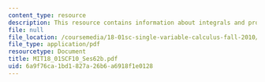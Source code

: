 ```yaml
---
content_type: resource
description: This resource contains information about integrals and probability.
file: null
file_location: /coursemedia/18-01sc-single-variable-calculus-fall-2010/6a9f76ca1bd1827a26b6a6918f1e0128_MIT18_01SCF10_Ses62b.pdf
file_type: application/pdf
resourcetype: Document
title: MIT18_01SCF10_Ses62b.pdf
uid: 6a9f76ca-1bd1-827a-26b6-a6918f1e0128
---
```

